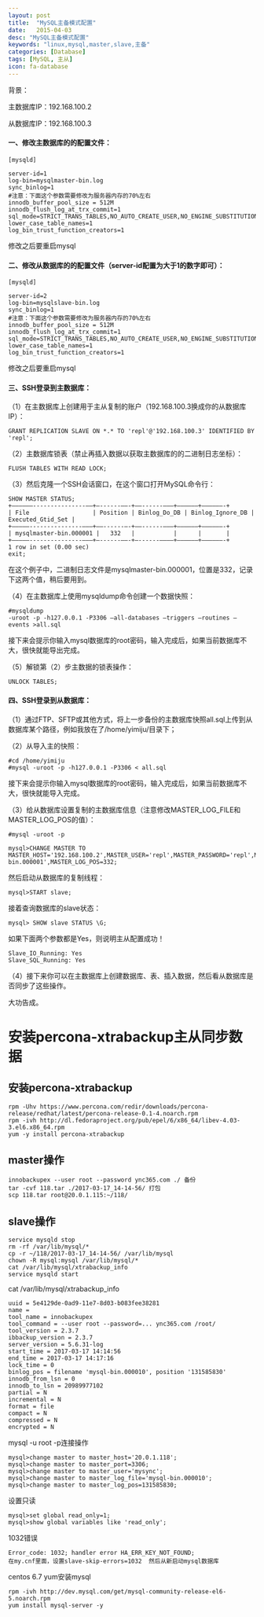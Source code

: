 ```yaml
---
layout: post
title:  "MySQL主备模式配置"
date:   2015-04-03
desc: "MySQL主备模式配置"
keywords: "linux,mysql,master,slave,主备"
categories: [Database]
tags: [MySQL, 主从]
icon: fa-database
---
```


背景：

主数据库IP：192.168.100.2

从数据库IP：192.168.100.3

#### 一、修改主数据库的的配置文件：

```
[mysqld]

server-id=1
log-bin=mysqlmaster-bin.log
sync_binlog=1
#注意：下面这个参数需要修改为服务器内存的70%左右
innodb_buffer_pool_size = 512M
innodb_flush_log_at_trx_commit=1
sql_mode=STRICT_TRANS_TABLES,NO_AUTO_CREATE_USER,NO_ENGINE_SUBSTITUTION,NO_AUTO_VALUE_ON_ZERO
lower_case_table_names=1
log_bin_trust_function_creators=1
```

修改之后要重启mysql

#### 二、修改从数据库的的配置文件（server-id配置为大于1的数字即可）：

```
[mysqld]

server-id=2
log-bin=mysqlslave-bin.log
sync_binlog=1
#注意：下面这个参数需要修改为服务器内存的70%左右
innodb_buffer_pool_size = 512M
innodb_flush_log_at_trx_commit=1
sql_mode=STRICT_TRANS_TABLES,NO_AUTO_CREATE_USER,NO_ENGINE_SUBSTITUTION,NO_AUTO_VALUE_ON_ZERO
lower_case_table_names=1
log_bin_trust_function_creators=1
```

修改之后要重启mysql

#### 三、SSH登录到主数据库：

（1）在主数据库上创建用于主从复制的账户（192.168.100.3换成你的从数据库IP）：

``` 
GRANT REPLICATION SLAVE ON *.* TO 'repl'@'192.168.100.3' IDENTIFIED BY 'repl';
```

（2）主数据库锁表（禁止再插入数据以获取主数据库的的二进制日志坐标）：

```
FLUSH TABLES WITH READ LOCK;
```

（3）然后克隆一个SSH会话窗口，在这个窗口打开MySQL命令行：

``` 
SHOW MASTER STATUS;
+——————---------------——+—------——-+——------——–+——————+——————-+
| File                  | Position | Binlog_Do_DB | Binlog_Ignore_DB | Executed_Gtid_Set |
+—————---------------———+——------—-+——------——–+——————+——————-+
| mysqlmaster-bin.000001 |   332   |           |      |       |
+—————---------------———+—------——-+—------———–+——————+——————-+
1 row in set (0.00 sec)
exit;
```

在这个例子中，二进制日志文件是mysqlmaster-bin.000001，位置是332，记录下这两个值，稍后要用到。

（4）在主数据库上使用mysqldump命令创建一个数据快照：

```
#mysqldump
-uroot -p -h127.0.0.1 -P3306 –all-databases –triggers –routines –events >all.sql
```

接下来会提示你输入mysql数据库的root密码，输入完成后，如果当前数据库不大，很快就能导出完成。

（5）解锁第（2）步主数据的锁表操作：

``` 
UNLOCK TABLES;
```

#### 四、SSH登录到从数据库：

（1）通过FTP、SFTP或其他方式，将上一步备份的主数据库快照all.sql上传到从数据库某个路径，例如我放在了/home/yimiju/目录下；

（2）从导入主的快照：

```
#cd /home/yimiju
#mysql -uroot -p -h127.0.0.1 -P3306 < all.sql 
```

接下来会提示你输入mysql数据库的root密码，输入完成后，如果当前数据库不大，很快就能导入完成。

（3）给从数据库设置复制的主数据库信息（注意修改MASTER_LOG_FILE和MASTER_LOG_POS的值）：

`#mysql -uroot -p`

``` 
mysql>CHANGE MASTER TO MASTER_HOST='192.168.100.2',MASTER_USER='repl',MASTER_PASSWORD='repl',MASTER_LOG_FILE='mysqlmaster-bin.000001',MASTER_LOG_POS=332;
```

然后启动从数据库的复制线程：

```
mysql>START slave;
```

接着查询数据库的slave状态：

```
mysql> SHOW slave STATUS \G;
```

如果下面两个参数都是Yes，则说明主从配置成功！

```
Slave_IO_Running: Yes
Slave_SQL_Running: Yes
```

（4）接下来你可以在主数据库上创建数据库、表、插入数据，然后看从数据库是否同步了这些操作。

大功告成。

# 安装percona-xtrabackup主从同步数据

## 安装percona-xtrabackup

```
rpm -Uhv https://www.percona.com/redir/downloads/percona-release/redhat/latest/percona-release-0.1-4.noarch.rpm
rpm -ivh http://dl.fedoraproject.org/pub/epel/6/x86_64/libev-4.03-3.el6.x86_64.rpm
yum -y install percona-xtrabackup
```

## master操作

```
innobackupex --user root --password ync365.com ./ 备份
tar -cvf 118.tar ./2017-03-17_14-14-56/ 打包
scp 118.tar root@20.0.1.115:~/118/
```

## slave操作

```
service mysqld stop
rm -rf /var/lib/mysql/*
cp -r ~/118/2017-03-17_14-14-56/ /var/lib/mysql
chown -R mysql:mysql /var/lib/mysql/*
cat /var/lib/mysql/xtrabackup_info
service mysqld start
```

cat /var/lib/mysql/xtrabackup_info

```
uuid = 5e4129de-0ad9-11e7-8d03-b083fee38281
name = 
tool_name = innobackupex
tool_command = --user root --password=... ync365.com /root/
tool_version = 2.3.7
ibbackup_version = 2.3.7
server_version = 5.6.31-log
start_time = 2017-03-17 14:14:56
end_time = 2017-03-17 14:17:16
lock_time = 0
binlog_pos = filename 'mysql-bin.000010', position '131585830'
innodb_from_lsn = 0
innodb_to_lsn = 20989977102
partial = N
incremental = N
format = file
compact = N
compressed = N
encrypted = N
```
mysql -u root -p连接操作
```
mysql>change master to master_host='20.0.1.118';
mysql>change master to master_port=3306;
mysql>change master to master_user='mysync';
mysql>change master to master_log_file='mysql-bin.000010';
mysql>change master to master_log_pos=131585830;
```
设置只读
```
mysql>set global read_only=1;
mysql>show global variables like 'read_only';
```
1032错误
```
Error_code: 1032; handler error HA_ERR_KEY_NOT_FOUND;
在my.cnf里面，设置slave-skip-errors=1032  然后从新启动mysql数据库
```

centos 6.7 yum安装mysql

```
rpm -ivh http://dev.mysql.com/get/mysql-community-release-el6-5.noarch.rpm
yum install mysql-server -y
```
